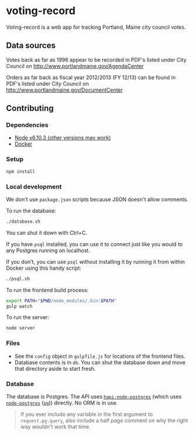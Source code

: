 # voting-record

Voting-record is a web app for tracking Portland, Maine city council votes.

## Data sources

Votes back as far as 1996 appear to be recorded in PDF's listed under City
Council on http://www.portlandmaine.gov/AgendaCenter

Orders as far back as fiscal year 2012/2013 (FY 12/13) can be found in PDF's
listed under City Council on http://www.portlandmaine.gov/DocumentCenter

## Contributing

### Dependencies

* [Node v6.10.3 (other versions may work)](https://github.com/creationix/nvm)
* [Docker](https://www.docker.com/docker-mac)

### Setup

```sh
npm install
```

### Local development

We don't use `package.json` scripts because JSON doesn't allow comments.

To run the database:

```sh
./database.sh
```

You can shut it down with Ctrl+C.

If you have `psql` installed, you can use it to connect just like you would
to any Postgres running on localhost.

If you don't, you can use `psql` without installing it by running it from
within Docker using this handy script:

```sh
./psql.sh
```

To run the frontend build process:

```sh
export PATH="$PWD/node_modules/.bin:$PATH"
gulp watch
```

To run the server:

```sh
node server
```

### Files

* See the `config` object in `gulpfile.js` for locations of the frontend files.
* Database contents is in `db`. You can shut the database down and move that
    directory aside to start fresh.

### Database

The database is Postgres. The API uses [`hapi-node-postgres`](https://github.com/jedireza/hapi-node-postgres)
(which uses [`node-postgres`](https://github.com/brianc/node-postgres)
([`pg`](https://www.npmjs.com/package/pg))) directly. No ORM is in use.

> If you ever include any variable in the first argument to `request.pg.query`,
> also include a half page comment on why the right way wouldn't work that time.

